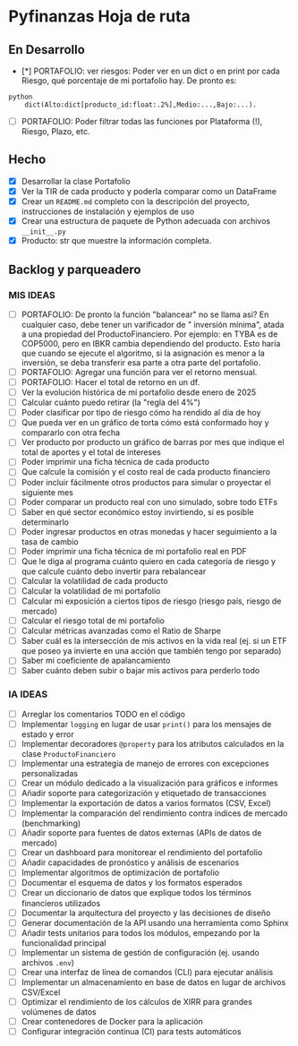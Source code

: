 # Pyfinanzas Hoja de ruta

## En Desarrollo

- [*] PORTAFOLIO: ver riesgos: Poder ver en un dict o en print por cada Riesgo, qué porcentaje de mi portafolio hay. De
  pronto es:

```
python
    dict(Alto:dict[producto_id:float:.2%],Medio:...,Bajo:...).
```

- [ ] PORTAFOLIO: Poder filtrar todas las funciones por Plataforma (!), Riesgo, Plazo, etc.

## Hecho

- [x] Desarrollar la clase Portafolio
- [x] Ver la TIR de cada producto y poderla comparar como un DataFrame
- [x] Crear un `README.md` completo con la descripción del proyecto, instrucciones de instalación y ejemplos de uso
- [x] Crear una estructura de paquete de Python adecuada con archivos `__init__.py`
- [x] Producto: str que muestre la información completa.

## Backlog y parqueadero

### MIS IDEAS

- [ ] PORTAFOLIO: De pronto la función "balancear" no se llama asi? En cualquier caso, debe tener un varificador de "
  inversión mínima", atada a una propiedad del ProductoFinanciero. Por ejemplo: en TYBA es de COP5000, pero en IBKR
  cambia dependiendo del producto. Esto haría que cuando se ejecute el algoritmo, si la asignación es menor a la
  inversión, se deba transferir esa parte a otra parte del portafolio.
- [ ] PORTAFOLIO: Agregar una función para ver el retorno mensual.
- [ ] PORTAFOLIO: Hacer el total de retorno en un df.
- [ ] Ver la evolución histórica de mi portafolio desde enero de 2025
- [ ] Calcular cuánto puedo retirar (la "regla del 4%")
- [ ] Poder clasificar por tipo de riesgo cómo ha rendido al día de hoy
- [ ] Que pueda ver en un gráfico de torta cómo está conformado hoy y compararlo con otra fecha
- [ ] Ver producto por producto un gráfico de barras por mes que indique el total de aportes y el total de intereses
- [ ] Poder imprimir una ficha técnica de cada producto
- [ ] Que calcule la comisión y el costo real de cada producto financiero
- [ ] Poder incluir fácilmente otros productos para simular o proyectar el siguiente mes
- [ ] Poder comparar un producto real con uno simulado, sobre todo ETFs
- [ ] Saber en qué sector económico estoy invirtiendo, si es posible determinarlo
- [ ] Poder ingresar productos en otras monedas y hacer seguimiento a la tasa de cambio
- [ ] Poder imprimir una ficha técnica de mi portafolio real en PDF
- [ ] Que le diga al programa cuánto quiero en cada categoría de riesgo y que calcule cuánto debo invertir para
  rebalancear
- [ ] Calcular la volatilidad de cada producto
- [ ] Calcular la volatilidad de mi portafolio
- [ ] Calcular mi exposición a ciertos tipos de riesgo (riesgo país, riesgo de mercado)
- [ ] Calcular el riesgo total de mi portafolio
- [ ] Calcular métricas avanzadas como el Ratio de Sharpe
- [ ] Saber cuál es la intersección de mis activos en la vida real (ej. si un ETF que poseo ya invierte en una acción
  que también tengo por separado)
- [ ] Saber mi coeficiente de apalancamiento
- [ ] Saber cuánto deben subir o bajar mis activos para perderlo todo

### IA IDEAS

- [ ] Arreglar los comentarios TODO en el código
- [ ] Implementar `logging` en lugar de usar `print()` para los mensajes de estado y error
- [ ] Implementar decoradores `@property` para los atributos calculados en la clase `ProductoFinanciero`
- [ ] Implementar una estrategia de manejo de errores con excepciones personalizadas
- [ ] Crear un módulo dedicado a la visualización para gráficos e informes
- [ ] Añadir soporte para categorización y etiquetado de transacciones
- [ ] Implementar la exportación de datos a varios formatos (CSV, Excel)
- [ ] Implementar la comparación del rendimiento contra índices de mercado (benchmarking)
- [ ] Añadir soporte para fuentes de datos externas (APIs de datos de mercado)
- [ ] Crear un dashboard para monitorear el rendimiento del portafolio
- [ ] Añadir capacidades de pronóstico y análisis de escenarios
- [ ] Implementar algoritmos de optimización de portafolio
- [ ] Documentar el esquema de datos y los formatos esperados
- [ ] Crear un diccionario de datos que explique todos los términos financieros utilizados
- [ ] Documentar la arquitectura del proyecto y las decisiones de diseño
- [ ] Generar documentación de la API usando una herramienta como Sphinx
- [ ] Añadir tests unitarios para todos los módulos, empezando por la funcionalidad principal
- [ ] Implementar un sistema de gestión de configuración (ej. usando archivos `.env`)
- [ ] Crear una interfaz de línea de comandos (CLI) para ejecutar análisis
- [ ] Implementar un almacenamiento en base de datos en lugar de archivos CSV/Excel
- [ ] Optimizar el rendimiento de los cálculos de XIRR para grandes volúmenes de datos
- [ ] Crear contenedores de Docker para la aplicación
- [ ] Configurar integración continua (CI) para tests automáticos
